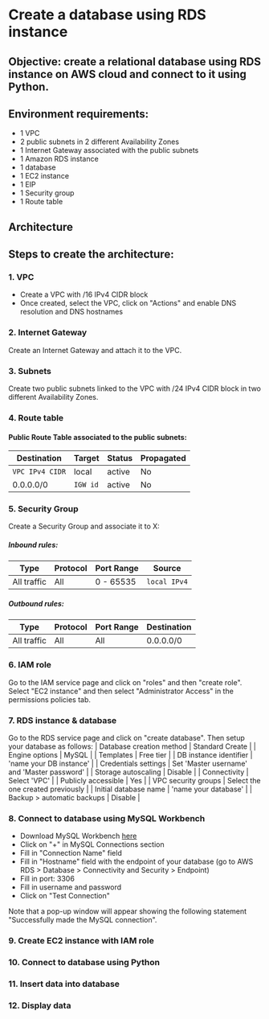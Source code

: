 # Create a database using RDS instance

## Objective: create a relational database using RDS instance on AWS cloud and connect to it using Python.

## Environment requirements:
- 1 VPC
- 2 public subnets in 2 different Availability Zones
- 1 Internet Gateway associated with the public subnets
- 1 Amazon RDS instance
- 1 database
- 1 EC2 instance
- 1 EIP
- 1 Security group
- 1 Route table

## Architecture

## Steps to create the architecture:
### 1. VPC
- Create a VPC with <IP>/16 IPv4 CIDR block
- Once created, select the VPC, click on "Actions" and enable DNS resolution and DNS hostnames

### 2. Internet Gateway
Create an Internet Gateway and attach it to the VPC.

### 3. Subnets
Create two public subnets linked to the VPC with <IP>/24 IPv4 CIDR block in two different Availability Zones.

### 4. Route table
#### Public Route Table associated to the public subnets:

| Destination        | Target                 | Status   | Propagated  |      
| ------------------ | ---------------------- | -------- | ----------- |
| `VPC IPv4 CIDR`    | local                  | active   | No          |
| 0.0.0.0/0          | `IGW id`               | active   | No          |

### 5. Security Group
Create a Security Group and associate it to X:
##### Inbound rules:
| Type            | Protocol   | Port Range  | Source             |
| --------------- | ---------- | ----------- | ------------------ |
| All traffic     | All        | 0 - 65535   | `local IPv4`       |

##### Outbound rules:
| Type            | Protocol   | Port Range  | Destination        |
| --------------- | ---------- | ----------- | ------------------ |
| All traffic     | All        | All         | 0.0.0.0/0          |

### 6. IAM role
Go to the IAM service page and click on "roles" and then "create role".
Select "EC2 instance" and then select "Administrator Access" in the permissions policies tab.

### 7. RDS instance & database
Go to the RDS service page and click on "create database".
Then setup your database as follows:
| Database creation method     | Standard Create                             |
| Engine options               | MySQL                                       |
| Templates                    | Free tier                                   |
| DB instance identifier       | 'name your DB instance'                     |
| Credentials settings         | Set 'Master username' and 'Master password' |
| Storage autoscaling          | Disable                                     |
| Connectivity                 | Select 'VPC'                                |
| Publicly accessible          | Yes                                         |
| VPC security groups          | Select the one created previously           |
| Initial database name        | 'name your database'                        |
| Backup > automatic backups   | Disable                                     |

### 8. Connect to database using MySQL Workbench
- Download MySQL Workbench [here](https://www.mysql.com/products/workbench/)
- Click on "+" in MySQL Connections section
- Fill in "Connection Name" field
- Fill in "Hostname" field with the endpoint of your database (go to AWS RDS > Database > Connectivity and Security > Endpoint)
- Fill in port: 3306
- Fill in username and password
- Click on "Test Connection"

Note that a pop-up window will appear showing the following statement "Successfully made the MySQL connection".

### 9. Create EC2 instance with IAM role

### 10. Connect to database using Python

### 11. Insert data into database

### 12. Display data
